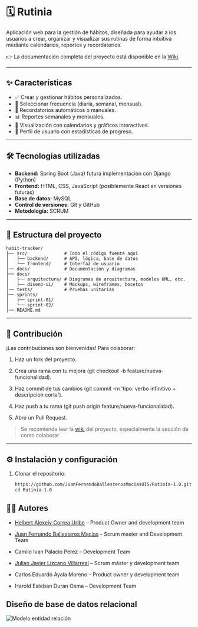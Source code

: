 # 🗓️ Rutinia

Aplicación web para la gestión de hábitos, diseñada para ayudar a los usuarios a crear, organizar y visualizar sus rutinas de forma intuitiva mediante calendarios, reportes y recordatorios.

👉 La documentación completa del proyecto está disponible en la [Wiki](https://github.com/JuanFernandoBallesterosMaciasUIS/Rutinia-1.0/wiki). 

---

## ✨ Características

- ✅ Crear y gestionar hábitos personalizados.  
- 📅 Seleccionar frecuencia (diaria, semanal, mensual).  
- 🔔 Recordatorios automáticos o manuales.  
- 📊 Reportes semanales y mensuales.  
- 📆 Visualización con calendarios y gráficos interactivos.  
- 👤 Perfil de usuario con estadísticas de progreso.  

---

## 🛠️ Tecnologías utilizadas

- **Backend:** Spring Boot (Java) futura implementación con Django (Python)  
- **Frontend:** HTML, CSS, JavaScript (posiblemente React en versiones futuras)  
- **Base de datos:** MySQL  
- **Control de versiones:** Git y GitHub  
- **Metodología:** SCRUM  

---

## 📂 Estructura del proyecto

```
habit-tracker/
├── src/              # Todo el código fuente aquí
│   ├── backend/      # API, lógica, base de datos
│   └── frontend/     # Interfaz de usuario
│── docs/             # Documentación y diagramas
├── docs/             
│   ├── arquitectura/ # Diagramas de arquitectura, modelos UML, etc.
│   ├── diseno-ui/    # Mockups, wireframes, bocetos
│── tests/            # Pruebas unitarias
├── sprints/
│   ├── sprint-01/
│   └── sprint-02/
│── README.md
```
---

## 🤝 Contribución

¡Las contribuciones son bienvenidas! Para colaborar:

1. Haz un fork del proyecto.

2. Crea una rama con tu mejora (git checkout -b feature/nueva-funcionalidad).

3. Haz commit de tus cambios (git commit -m 'tipo: verbo infinitivo + descripcion corta').

4. Haz push a tu rama (git push origin feature/nueva-funcionalidad).

5. Abre un Pull Request.

> Se recomienda leer la [wiki](https://github.com/JuanFernandoBallesterosMaciasUIS/Rutinia-1.0/wiki) del proyecto, especialmente la sección de como colaborar
---

## ⚙️ Instalación y configuración

1. Clonar el repositorio:
   ```bash
   https://github.com/JuanFernandoBallesterosMaciasUIS/Rutinia-1.0.git
   cd Rutinia-1.0

## 👨‍💻 Autores
- [Helbert Alexeiv Correa Uribe](https://github.com/Alvoid101) – Product Owner and development team
 
- [Juan Fernando Ballesteros Macias](https://github.com/JuanFernandoBallesterosMaciasUIS) – Scrum master and Development Team

- Camilo Ivan Palacio Perez – Development Team

- [Julian Javier Lizcano Villarreal](https://github.com/jjlizcano) – Scrum máster y development team

- Carlos Eduardo Ayala Moreno – Product owner y development team

- Harold Esteban Duran Osma – Development Team

## Diseño de base de datos relacional
![Modelo entidad relación](docs/arquitectura/Modelo-Entidad-Relacion/MER_Extendido.jpg)
